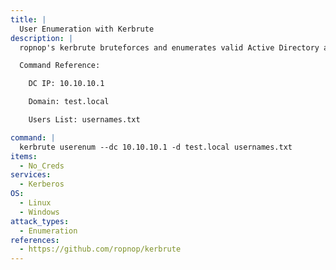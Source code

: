 ```yaml
---
title: |
  User Enumeration with Kerbrute
description: |
  ropnop's kerbrute bruteforces and enumerates valid Active Directory accounts through Kerberos Pre-Authentication. The following command will attempt to enumerate valid usernames given a list of usernames to try.

  Command Reference:

  	DC IP: 10.10.10.1

  	Domain: test.local

  	Users List: usernames.txt

command: |
  kerbrute userenum --dc 10.10.10.1 -d test.local usernames.txt
items:
  - No_Creds
services:
  - Kerberos
OS:
  - Linux
  - Windows
attack_types:
  - Enumeration
references:
  - https://github.com/ropnop/kerbrute
---
```

